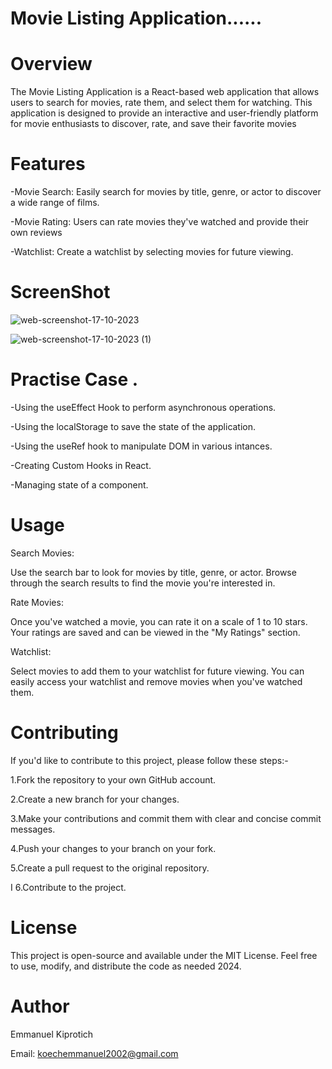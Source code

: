 # Movie Listing Application......

# Overview
The Movie Listing Application is a React-based web application that allows users to search for movies, rate them, and select them for watching. 
This application is designed to provide an interactive and user-friendly platform for movie enthusiasts to discover, rate, and save their favorite movies


# Features
-Movie Search: Easily search for movies by title, genre, or actor to discover a wide range of films.

-Movie Rating: Users can rate movies they've watched and provide their own reviews

-Watchlist: Create a watchlist by selecting movies for future viewing.


# ScreenShot
![web-screenshot-17-10-2023](https://github.com/Emmanuel687/usePopcorn/assets/93251478/ef647a10-a3b8-49bb-88c9-c899ab8b8ed9)

![web-screenshot-17-10-2023 (1)](https://github.com/Emmanuel687/usePopcorn/assets/93251478/85582904-9d48-400b-8a33-a9d615730278)


# Practise Case .

-Using the useEffect Hook to perform asynchronous operations.

-Using the localStorage to save the state of the application.

-Using the useRef hook to manipulate DOM in various intances.

-Creating Custom Hooks in React.

-Managing state of a component.

# Usage
Search Movies:

Use the search bar to look for movies by title, genre, or actor.
Browse through the search results to find the movie you're interested in.

Rate Movies:

Once you've watched a movie, you can rate it on a scale of 1 to 10 stars.
Your ratings are saved and can be viewed in the "My Ratings" section.

Watchlist:

Select movies to add them to your watchlist for future viewing.
You can easily access your watchlist and remove movies when you've watched them.

# Contributing
If you'd like to contribute to this project, please follow these steps:-

1.Fork the repository to your own GitHub account.

2.Create a new branch for your changes.

3.Make your contributions and commit them with clear and concise commit messages.

4.Push your changes to your branch on your fork.

5.Create a pull request to the original repository.

I 6.Contribute to the project.




# License
This project is open-source and available under the MIT License. Feel free to use, modify, and distribute the code as needed 2024.


# Author
Emmanuel Kiprotich

Email: koechemmanuel2002@gmail.com
